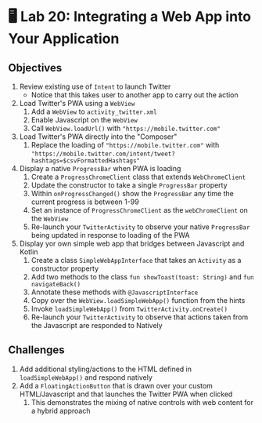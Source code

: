 # 🖥 Lab 20: Integrating a Web App into Your Application

## Objectives
1. Review existing use of `Intent` to launch Twitter
   - Notice that this takes user to another app to carry out the action
2. Load Twitter's PWA using a `WebView`
    1. Add a `WebView` to `activity_twitter.xml`
    2. Enable Javascript on the `WebView`
    3. Call `WebView.loadUrl()` with `"https://mobile.twitter.com"`
3. Load Twitter's PWA directly into the "Composer"
    1. Replace the loading of `"https://mobile.twitter.com"` with `"https://mobile.twitter.com/intent/tweet?hashtags=$csvFormattedHashtags"`
4. Display a native `ProgressBar` when PWA is loading
    1. Create a `ProgressChromeClient` class that extends `WebChromeClient`
    2. Update the constructor to take a single `ProgressBar` property   
    3. Within `onProgressChanged()` show the `ProgressBar` any time the current progress is between 1-99
    4. Set an instance of `ProgressChromeClient` as the `webChromeClient` on the `WebView`
    5. Re-launch your `TwitterActivity` to observe your native `ProgressBar` being updated in response to loading of the PWA
5. Display yor own simple web app that bridges between Javascript and Kotlin
    1. Create a class `SimpleWebAppInterface` that takes an `Activity` as a constructor property
    2. Add two methods to the class `fun showToast(toast: String)` and `fun navigateBack()`
    3. Annotate these methods with `@JavascriptInterface`
    4. Copy over the `WebView.loadSimpleWebApp()` function from the hints
    5. Invoke `loadSimpleWebApp()` from `TwitterActivity.onCreate()`
    6. Re-launch your `TwitterActivity` to observe that actions taken from the Javascript are responded to Natively

## Challenges
1. Add additional styling/actions to the HTML defined in `loadSimpleWebApp()` and respond natively
2. Add a `FloatingActionButton` that is drawn over your custom HTML/Javascript and that launches the Twitter PWA when clicked
    1. This demonstrates the mixing of native controls with web content for a hybrid approach
